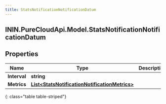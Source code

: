 ```yaml
---
title: StatsNotificationNotificationDatum
---
```

## ININ.PureCloudApi.Model.StatsNotificationNotificationDatum

## Properties

|Name | Type | Description | Notes|
|------------ | ------------- | ------------- | -------------|
| **Interval** | **string** |  | [optional] |
| **Metrics** | [**List&lt;StatsNotificationNotificationMetrics&gt;**](StatsNotificationNotificationMetrics.html) |  | [optional] |
{: class="table table-striped"}


